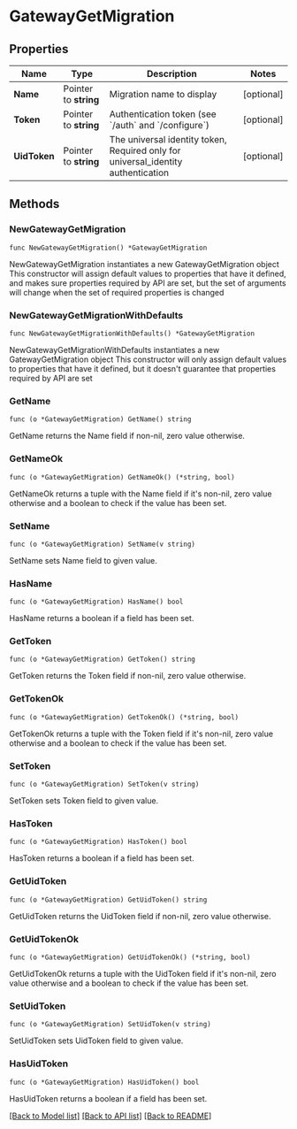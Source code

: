 # GatewayGetMigration

## Properties

Name | Type | Description | Notes
------------ | ------------- | ------------- | -------------
**Name** | Pointer to **string** | Migration name to display | [optional] 
**Token** | Pointer to **string** | Authentication token (see &#x60;/auth&#x60; and &#x60;/configure&#x60;) | [optional] 
**UidToken** | Pointer to **string** | The universal identity token, Required only for universal_identity authentication | [optional] 

## Methods

### NewGatewayGetMigration

`func NewGatewayGetMigration() *GatewayGetMigration`

NewGatewayGetMigration instantiates a new GatewayGetMigration object
This constructor will assign default values to properties that have it defined,
and makes sure properties required by API are set, but the set of arguments
will change when the set of required properties is changed

### NewGatewayGetMigrationWithDefaults

`func NewGatewayGetMigrationWithDefaults() *GatewayGetMigration`

NewGatewayGetMigrationWithDefaults instantiates a new GatewayGetMigration object
This constructor will only assign default values to properties that have it defined,
but it doesn't guarantee that properties required by API are set

### GetName

`func (o *GatewayGetMigration) GetName() string`

GetName returns the Name field if non-nil, zero value otherwise.

### GetNameOk

`func (o *GatewayGetMigration) GetNameOk() (*string, bool)`

GetNameOk returns a tuple with the Name field if it's non-nil, zero value otherwise
and a boolean to check if the value has been set.

### SetName

`func (o *GatewayGetMigration) SetName(v string)`

SetName sets Name field to given value.

### HasName

`func (o *GatewayGetMigration) HasName() bool`

HasName returns a boolean if a field has been set.

### GetToken

`func (o *GatewayGetMigration) GetToken() string`

GetToken returns the Token field if non-nil, zero value otherwise.

### GetTokenOk

`func (o *GatewayGetMigration) GetTokenOk() (*string, bool)`

GetTokenOk returns a tuple with the Token field if it's non-nil, zero value otherwise
and a boolean to check if the value has been set.

### SetToken

`func (o *GatewayGetMigration) SetToken(v string)`

SetToken sets Token field to given value.

### HasToken

`func (o *GatewayGetMigration) HasToken() bool`

HasToken returns a boolean if a field has been set.

### GetUidToken

`func (o *GatewayGetMigration) GetUidToken() string`

GetUidToken returns the UidToken field if non-nil, zero value otherwise.

### GetUidTokenOk

`func (o *GatewayGetMigration) GetUidTokenOk() (*string, bool)`

GetUidTokenOk returns a tuple with the UidToken field if it's non-nil, zero value otherwise
and a boolean to check if the value has been set.

### SetUidToken

`func (o *GatewayGetMigration) SetUidToken(v string)`

SetUidToken sets UidToken field to given value.

### HasUidToken

`func (o *GatewayGetMigration) HasUidToken() bool`

HasUidToken returns a boolean if a field has been set.


[[Back to Model list]](../README.md#documentation-for-models) [[Back to API list]](../README.md#documentation-for-api-endpoints) [[Back to README]](../README.md)


